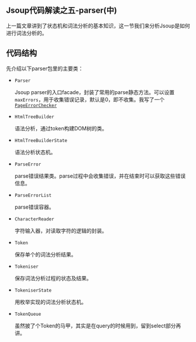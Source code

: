 Jsoup代码解读之五-parser(中)
-------
上一篇文章讲到了状态机和词法分析的基本知识，这一节我们来分析Jsoup是如何进行词法分析的。

## 代码结构

先介绍以下parser包里的主要类：

* `Parser`

	Jsoup parser的入口facade，封装了常用的parse静态方法。可以设置`maxErrors`，用于收集错误记录，默认是0，即不收集。我写了一个[`PageErrorChecker`]()
	
* `HtmlTreeBuilder`

	语法分析，通过token构建DOM树的类。
	
* `HtmlTreeBuilderState`

	语法分析状态机。

* `ParseError`

	parse错误结果类。parse过程中会收集错误，并在结束时可以获取这些错误信息。

* `ParseErrorList`

	parse错误容器。

* `CharacterReader`

	字符输入器，对读取字符的逻辑的封装。

* `Token` 
	
	保存单个的词法分析结果。
	
* `Tokeniser` 

	保存词法分析过程的状态及结果。
	
* `TokeniserState`

 	用枚举实现的词法分析状态机。
 	
* `TokenQueue`

	虽然披了个Token的马甲，其实是在query的时候用到，留到select部分再讲。



